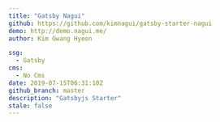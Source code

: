 ```yaml
---
title: "Gatsby Nagui"
github: https://github.com/kimnagui/gatsby-starter-nagui
demo: http://demo.nagui.me/
author: Kim Gwang Hyeon

ssg:
  - Gatsby
cms:
  - No Cms
date: 2019-07-15T06:31:10Z
github_branch: master
description: "Gatsbyjs Starter"
stale: false
---
```

